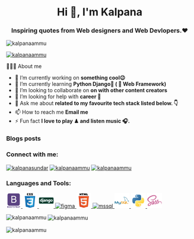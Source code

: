 <h1 align="center">Hi 👋, I'm Kalpana</h1>
<h3 align="center">Inspiring quotes from Web designers and Web Devlopers.❤️</h3>

<p align="left"> <img src="https://komarev.com/ghpvc/?username=kalpanaammu&label=Profile%20views&color=0e75b6&style=flat" alt="kalpanaammu" /> </p>

<p align="left"> <a href="https://github.com/ryo-ma/github-profile-trophy"><img src="https://github-profile-trophy.vercel.app/?username=kalpanaammu" alt="kalpanaammu" /></a> </p>

🙆🏻‍♀️ About me

- 🔭 I’m currently working on **something cool😉**
- 🌱 I’m currently learning **Python Django🎸️ ( 🐍️ Web Framework)**
- 👯 I’m looking to collaborate on **on with other content creators**
- 🤝 I’m looking for help with **career 🏢**
- 💬 Ask me about **related to my favourite tech stack listed below. 👇️**
- 📫 How to reach me **Email me**
- ⚡ Fun fact **I love to play ♟ and listen music 🎧.**

### Blogs posts
<!-- BLOG-POST-LIST:START -->
<!-- BLOG-POST-LIST:END -->

<h3 align="left">Connect with me:</h3>
<p align="left">
  <a href="https://dribbble.com/kalpanasundar" target="white"><img align="center" src="https://raw.githubusercontent.com/rahuldkjain/github-profile-readme-generator/master/src/images/icons/Social/dribbble.svg" alt="kalpanasundar" height="70" width="80" /></a>
<a href="https://dev.to/kalpanaammu" target="blank"><img align="center" src="https://cdn.jsdelivr.net/npm/simple-icons@3.0.1/icons/dev-dot-to.svg" alt="kalpanaammu" height="70" width="80" /></a>
<a href="https://www.hackerrank.com/kalpanaammu" target="blank"><img align="center" src="https://raw.githubusercontent.com/rahuldkjain/github-profile-readme-generator/master/src/images/icons/Social/hackerrank.svg" alt="kalpanaammu" height="70" width="80" /></a>
</p>

<h3 align="left">Languages and Tools:</h3>
<p align="left"> <a href="https://getbootstrap.com" target="_blank"> <img src="https://raw.githubusercontent.com/devicons/devicon/master/icons/bootstrap/bootstrap-plain-wordmark.svg" alt="bootstrap" width="40" height="40"/> </a> <a href="https://www.w3schools.com/css/" target="_blank"> <img src="https://raw.githubusercontent.com/devicons/devicon/master/icons/css3/css3-original-wordmark.svg" alt="css3" width="40" height="40"/> </a> <a href="https://www.djangoproject.com/" target="_blank"> <img src="https://raw.githubusercontent.com/devicons/devicon/master/icons/django/django-original.svg" alt="django" width="40" height="40"/> </a> <a href="https://www.figma.com/" target="_blank"> <img src="https://www.vectorlogo.zone/logos/figma/figma-icon.svg" alt="figma" width="40" height="40"/> </a> <a href="https://www.w3.org/html/" target="_blank"> <img src="https://raw.githubusercontent.com/devicons/devicon/master/icons/html5/html5-original-wordmark.svg" alt="html5" width="40" height="40"/> </a> <a href="https://www.microsoft.com/en-us/sql-server" target="_blank"> <img src="https://www.svgrepo.com/show/303229/microsoft-sql-server-logo.svg" alt="mssql" width="40" height="40"/> </a> <a href="https://www.mysql.com/" target="_blank"> <img src="https://raw.githubusercontent.com/devicons/devicon/master/icons/mysql/mysql-original-wordmark.svg" alt="mysql" width="40" height="40"/> </a> <a href="https://www.python.org" target="_blank"> <img src="https://raw.githubusercontent.com/devicons/devicon/master/icons/python/python-original.svg" alt="python" width="40" height="40"/> </a> <a href="https://sass-lang.com" target="_blank"> <img src="https://raw.githubusercontent.com/devicons/devicon/master/icons/sass/sass-original.svg" alt="sass" width="40" height="40"/> </a> </p>

<p><img align="left" src="https://github-readme-stats.vercel.app/api/top-langs?username=kalpanaammu&show_icons=true&locale=en&layout=compact" alt="kalpanaammu" /></p>

<p>&nbsp;<img align="center" src="https://github-readme-stats.vercel.app/api?username=kalpanaammu&show_icons=true&locale=en" alt="kalpanaammu" /></p>

<p><img align="center" src="https://github-readme-streak-stats.herokuapp.com/?user=kalpanaammu&" alt="kalpanaammu" /></p>


